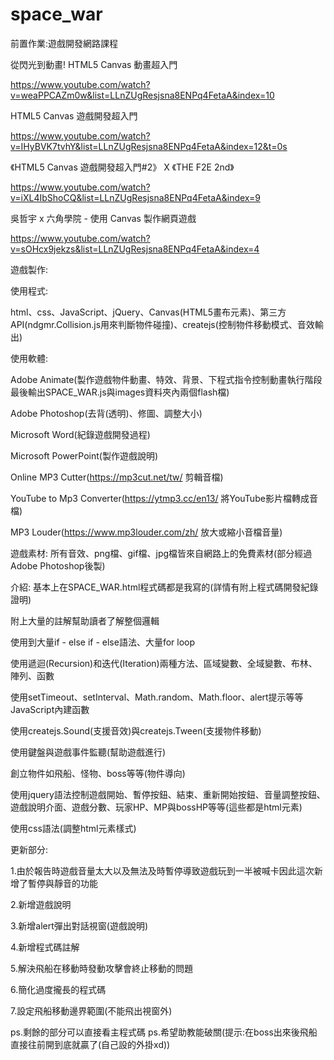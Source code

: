 # space_war
前置作業:遊戲開發網路課程

從閃光到動畫! HTML5 Canvas 動畫超入門

https://www.youtube.com/watch?v=weaPPCAZm0w&list=LLnZUgResjsna8ENPq4FetaA&index=10

HTML5 Canvas 遊戲開發超入門

https://www.youtube.com/watch?v=IHyBVK7tvhY&list=LLnZUgResjsna8ENPq4FetaA&index=12&t=0s


《HTML5 Canvas 遊戲開發超入門#2》 X 《THE F2E 2nd》

https://www.youtube.com/watch?v=iXL4IbShoCQ&list=LLnZUgResjsna8ENPq4FetaA&index=9

吳哲宇 x 六角學院 - 使用 Canvas 製作網頁遊戲

https://www.youtube.com/watch?v=sOHcx9jekzs&list=LLnZUgResjsna8ENPq4FetaA&index=4

遊戲製作:

使用程式:

html、css、JavaScript、jQuery、Canvas(HTML5畫布元素)、第三方API(ndgmr.Collision.js用來判斷物件碰撞)、createjs(控制物件移動模式、音效輸出)

使用軟體:

Adobe Animate(製作遊戲物件動畫、特效、背景、下程式指令控制動畫執行階段最後輸出SPACE_WAR.js與images資料夾內兩個flash檔)

Adobe Photoshop(去背(透明)、修圖、調整大小)

Microsoft Word(紀錄遊戲開發過程)

Microsoft PowerPoint(製作遊戲說明)

Online MP3 Cutter(https://mp3cut.net/tw/ 剪輯音檔)

YouTube to Mp3 Converter(https://ytmp3.cc/en13/ 將YouTube影片檔轉成音檔)

MP3 Louder(https://www.mp3louder.com/zh/ 放大或縮小音檔音量)

遊戲素材:
所有音效、png檔、gif檔、jpg檔皆來自網路上的免費素材(部分經過Adobe Photoshop後製)

介紹:
基本上在SPACE_WAR.html程式碼都是我寫的(詳情有附上程式碼開發紀錄證明)

附上大量的註解幫助讀者了解整個邏輯

使用到大量if - else if - else語法、大量for loop

使用遞迴(Recursion)和迭代(Iteration)兩種方法、區域變數、全域變數、布林、陣列、函數

使用setTimeout、setInterval、Math.random、Math.floor、alert提示等等JavaScript內建函數

使用createjs.Sound(支援音效)與createjs.Tween(支援物件移動)

使用鍵盤與遊戲事件監聽(幫助遊戲進行)

創立物件如飛船、怪物、boss等等(物件導向)

使用jquery語法控制遊戲開始、暫停按鈕、結束、重新開始按鈕、音量調整按鈕、遊戲說明介面、遊戲分數、玩家HP、MP與bossHP等等(這些都是html元素)

使用css語法(調整html元素樣式)

更新部分:

1.由於報告時遊戲音量太大以及無法及時暫停導致遊戲玩到一半被喊卡因此這次新增了暫停與靜音的功能

2.新增遊戲說明

3.新增alert彈出對話視窗(遊戲說明)

4.新增程式碼註解

5.解決飛船在移動時發動攻擊會終止移動的問題

6.簡化過度攏長的程式碼

7.設定飛船移動邊界範圍(不能飛出視窗外)


ps.剩餘的部分可以直接看主程式碼
ps.希望助教能破關(提示:在boss出來後飛船直接往前開到底就贏了(自己設的外掛xd))





